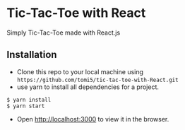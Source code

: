 # Tic-Tac-Toe with React

Simply Tic-Tac-Toe made with React.js

## Installation

- Clone this repo to your local machine using `https://github.com/tomi5/tic-tac-toe-with-React.git`
- use yarn to install all dependencies for a project.

```shell
$ yarn install
$ yarn start
```

- Open [http://localhost:3000](http://localhost:3000) to view it in the browser.
